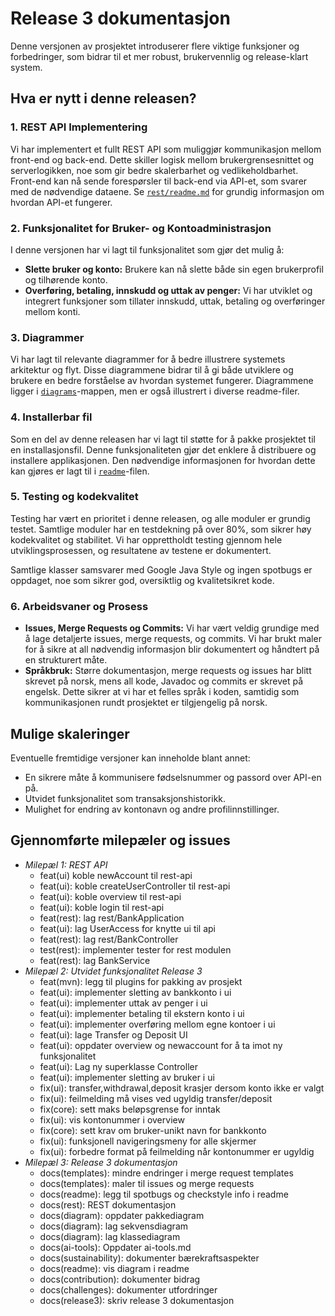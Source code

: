 # Release 3 dokumentasjon

Denne versjonen av prosjektet introduserer flere viktige funksjoner og forbedringer, som bidrar til et mer robust, brukervennlig og release-klart system.

## Hva er nytt i denne releasen?

### 1. **REST API Implementering**
Vi har implementert et fullt REST API som muliggjør kommunikasjon mellom front-end og back-end. Dette skiller logisk mellom brukergrensesnittet og serverlogikken, noe som gir bedre skalerbarhet og vedlikeholdbarhet. Front-end kan nå sende forespørsler til back-end via API-et, som svarer med de nødvendige dataene. Se [`rest/readme.md`](../../bank/rest/readme.md) for grundig informasjon om hvordan API-et fungerer.  

### 2. **Funksjonalitet for Bruker- og Kontoadministrasjon**
I denne versjonen har vi lagt til funksjonalitet som gjør det mulig å:
- **Slette bruker og konto:** Brukere kan nå slette både sin egen brukerprofil og tilhørende konto.
- **Overføring, betaling, innskudd og uttak av penger:** Vi har utviklet og integrert funksjoner som tillater innskudd, uttak, betaling og overføringer mellom konti.

### 3. **Diagrammer**
Vi har lagt til relevante diagrammer for å bedre illustrere systemets arkitektur og flyt. Disse diagrammene bidrar til å gi både utviklere og brukere en bedre forståelse av hvordan systemet fungerer. Diagrammene ligger i [`diagrams`](../../diagrams)-mappen, men er også illustrert i diverse readme-filer.  

### 4. **Installerbar fil**
Som en del av denne releasen har vi lagt til støtte for å pakke prosjektet til en installasjonsfil. Denne funksjonaliteten gjør det enklere å distribuere og installere applikasjonen. Den nødvendige informasjonen for hvordan dette kan gjøres er lagt til i [`readme`](../../readme.md)-filen.

### 5. **Testing og kodekvalitet**
Testing har vært en prioritet i denne releasen, og alle moduler er grundig testet. Samtlige moduler har en testdekning på over 80%, som sikrer høy kodekvalitet og stabilitet. Vi har opprettholdt testing gjennom hele utviklingsprosessen, og resultatene av testene er dokumentert. 

Samtlige klasser samsvarer med Google Java Style og ingen spotbugs er oppdaget, noe som sikrer god, oversiktlig og kvalitetsikret kode. 

### 6. **Arbeidsvaner og Prosess**
- **Issues, Merge Requests og Commits:** Vi har vært veldig grundige med å lage detaljerte issues, merge requests, og commits. Vi har brukt maler for å sikre at all nødvendig informasjon blir dokumentert og håndtert på en strukturert måte.
- **Språkbruk:** Større dokumentasjon, merge requests og issues har blitt skrevet på norsk, mens all kode, Javadoc og commits er skrevet på engelsk. Dette sikrer at vi har et felles språk i koden, samtidig som kommunikasjonen rundt prosjektet er tilgjengelig på norsk.

## Mulige skaleringer
Eventuelle fremtidige versjoner kan inneholde blant annet:
- En sikrere måte å kommunisere fødselsnummer og passord over API-en på. 
- Utvidet funksjonalitet som transaksjonshistorikk.
- Mulighet for endring av kontonavn og andre profilinnstillinger.

## Gjennomførte milepæler og issues
- *Milepæl 1: REST API*
  - feat(ui) koble newAccount til rest-api
  - feat(ui): koble createUserController til rest-api
  - feat(ui): koble overview til rest-api
  - feat(ui): koble login til rest-api
  - feat(rest): lag rest/BankApplication
  - feat(ui): lag UserAccess for knytte ui til api
  - feat(rest): lag rest/BankController
  - test(rest): implementer tester for rest modulen
  - feat(rest): lag BankService
- *Milepæl 2: Utvidet funksjonalitet Release 3*
  - feat(mvn): legg til plugins for pakking av prosjekt
  - feat(ui): implementer sletting av bankkonto i ui
  - feat(ui): implementer uttak av penger i ui
  - feat(ui): implementer betaling til ekstern konto i ui
  - feat(ui): implementer overføring mellom egne kontoer i ui
  - feat(ui): lage Transfer og Deposit UI
  - feat(ui): oppdater overview og newaccount for å ta imot ny funksjonalitet
  - feat(ui): Lag ny superklasse Controller
  - feat(ui): implementer sletting av bruker i ui
  - fix(ui): transfer,withdrawal,deposit krasjer dersom konto ikke er valgt
  - fix(ui): feilmelding må vises ved ugyldig transfer/deposit
  - fix(core): sett maks beløpsgrense for inntak
  - fix(ui): vis kontonummer i overview
  - fix(core): sett krav om bruker-unikt navn for bankkonto
  - fix(ui): funksjonell navigeringsmeny for alle skjermer
  - fix(ui): forbedre format på feilmelding når kontonummer er ugyldig
- *Milepæl 3: Release 3 dokumentasjon*
  - docs(templates): mindre endringer i merge request templates
  - docs(templates): maler til issues og merge requests
  - docs(readme): legg til spotbugs og checkstyle info i readme
  - docs(rest): REST dokumentasjon
  - docs(diagram): oppdater pakkediagram
  - docs(diagram): lag sekvensdiagram
  - docs(diagram): lag klassediagram
  - docs(ai-tools): Oppdater ai-tools.md
  - docs(sustainability): dokumenter bærekraftsaspekter
  - docs(readme): vis diagram i readme
  - docs(contribution): dokumenter bidrag
  - docs(challenges): dokumenter utfordringer
  - docs(release3): skriv release 3 dokumentasjon